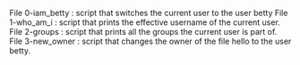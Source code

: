 File 0-iam_betty : script that switches the current user to the user betty
File 1-who_am_i :  script that prints the effective username of the current user.
File 2-groups : script that prints all the groups the current user is part of.
File 3-new_owner : script that changes the owner of the file hello to the user betty.
